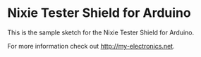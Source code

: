 # Nixie Tester Shield for Arduino

This is the sample sketch for the Nixie Tester Shield for Arduino.

For more information check out http://my-electronics.net.
